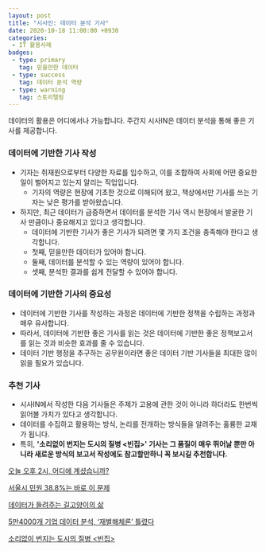 ```yaml
---
layout: post
title: "시사인: 데이터 분석 기사"
date: 2020-10-18 11:00:00 +0930
categories: 
 - IT 활용사례
badges:
 - type: primary
   tag: 믿을만한 데이터
 - type: success
   tag: 데이터 분석 역량
 - type: warning
   tag: 스토리텔링   
---
```


데이터의 활용은 어디에서나 가능합니다. 주간지 시사IN은 데이터 분석을 통해 좋은 기사를 제공합니다.

<!--more-->

### **데이터에 기반한 기사 작성**

- 기자는 취재원으로부터 다양한 자료를 입수하고, 이를 조합하여 사회에 어떤 중요한 일이 벌어지고 있는지 알리는 직업입니다.
  - 기자의 역량은 현장에 기초한 것으로 이해되어 왔고, 책상에서만 기사를 쓰는 기자는 낮은 평가를 받아왔습니다.
- 하지만, 최근 데이터가 급증하면서 데이터를 분석한 기사 역시 현장에서 발굴한 기사 만큼이나 중요해지고 있다고 생각합니다.
  - 데이터에 기반한 기사가 좋은 기사가 되려면 몇 가지 조건을 충족해야 한다고 생각합니다.
  - 첫째, 믿을만한 데이터가 있어야 합니다.
  - 둘째, 데이터를 분석할 수 있는 역량이 있어야 합니다.
  - 셋째, 분석한 결과를 쉽게 전달할 수 있어야 합니다.
  
### **데이터에 기반한 기사의 중요성**

- 데이터에 기반한 기사를 작성하는 과정은 데이터에 기반한 정책을 수립하는 과정과 매우 유사합니다.
- 따라서, 데이터에 기반한 좋은 기사를 읽는 것은 데이터에 기반한 좋은 정책보고서를 읽는 것과 비슷한 효과를 줄 수 있습니다.
- 데이터 기반 행정을 추구하는 공무원이라면 좋은 데이터 기반 기사들을 최대한 많이 읽을 필요가 있습니다.

### **추천 기사**

- 시사IN에서 작성한 다음 기사들은 주제가 고용에 관한 것이 아니라 하더라도 한번씩 읽어볼 가치가 있다고 생각합니다.
- 데이터를 수집하고 활용하는 방식, 논리를 전개하는 방식들을 알려주는 훌륭한 교재가 됩니다.  
- 특히, **'소리없이 번지는 도시의 질병 <빈집>' 기사는 그 품질이 매우 뛰어날 뿐만 아니라 새로운 방식의 보고서 작성에도 참고할만하니 꼭 보시길 추천합니다.** 

[오늘 오후 2시, 어디에 계셨습니까?](https://www.sisain.co.kr/news/articleView.html?idxno=31381)  

[서울시 민원 38.8%는 바로 이 문제](https://www.sisain.co.kr/news/articleView.html?idxno=31596)  

[데이터가 들려주는 길고양이의 삶](https://www.sisain.co.kr/news/articleView.html?idxno=31748)  

[5만4000개 기업 데이터 분석, ‘재벌해체론’ 틀렸다](https://www.sisain.co.kr/news/articleView.html?idxno=34251)  

[소리없이 번지는 도시의 질병 <빈집>](http://house.sisain.co.kr/)
